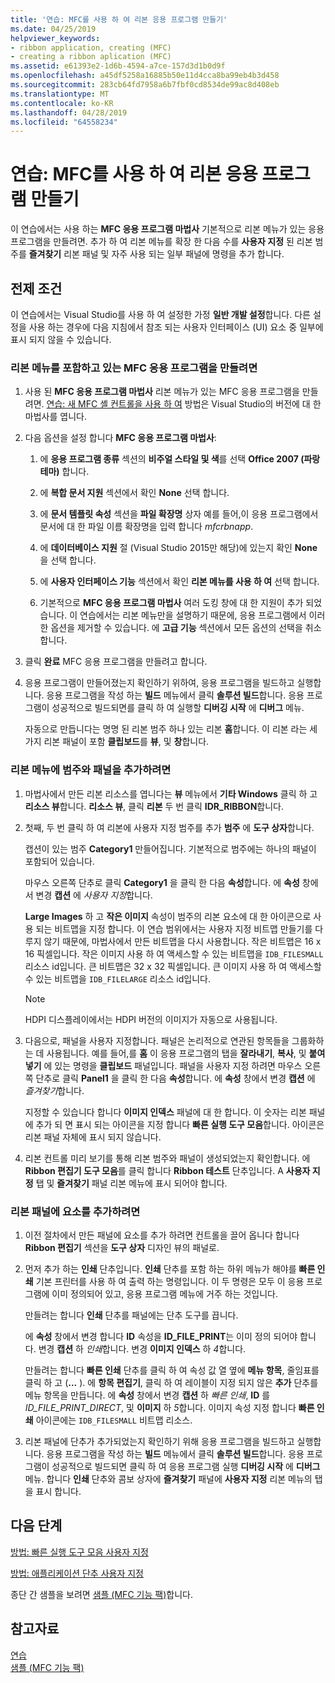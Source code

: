 ```yaml
---
title: '연습: MFC를 사용 하 여 리본 응용 프로그램 만들기'
ms.date: 04/25/2019
helpviewer_keywords:
- ribbon application, creating (MFC)
- creating a ribbon aplication (MFC)
ms.assetid: e61393e2-1d6b-4594-a7ce-157d3d1b0d9f
ms.openlocfilehash: a45df5258a16885b50e11d4cca8ba99eb4b3d458
ms.sourcegitcommit: 283cb64fd7958a6b7fbf0cd8534de99ac8d408eb
ms.translationtype: MT
ms.contentlocale: ko-KR
ms.lasthandoff: 04/28/2019
ms.locfileid: "64558234"
---
```

# <a name="walkthrough-creating-a-ribbon-application-by-using-mfc"></a>연습: MFC를 사용 하 여 리본 응용 프로그램 만들기

이 연습에서는 사용 하는 **MFC 응용 프로그램 마법사** 기본적으로 리본 메뉴가 있는 응용 프로그램을 만들려면. 추가 하 여 리본 메뉴를 확장 한 다음 수를 **사용자 지정** 된 리본 범주를 **즐겨찾기** 리본 패널 및 자주 사용 되는 일부 패널에 명령을 추가 합니다.

## <a name="prerequisites"></a>전제 조건

이 연습에서는 Visual Studio를 사용 하 여 설정한 가정 **일반 개발 설정**합니다. 다른 설정을 사용 하는 경우에 다음 지침에서 참조 되는 사용자 인터페이스 (UI) 요소 중 일부에 표시 되지 않을 수 있습니다.

### <a name="to-create-an-mfc-application-that-has-a-ribbon"></a>리본 메뉴를 포함하고 있는 MFC 응용 프로그램을 만들려면

1. 사용 된 **MFC 응용 프로그램 마법사** 리본 메뉴가 있는 MFC 응용 프로그램을 만들려면. [연습: 새 MFC 셸 컨트롤을 사용 하 여](walkthrough-using-the-new-mfc-shell-controls.md) 방법은 Visual Studio의 버전에 대 한 마법사를 엽니다.

1. 다음 옵션을 설정 합니다 **MFC 응용 프로그램 마법사**:

    1. 에 **응용 프로그램 종류** 섹션의 **비주얼 스타일 및 색**를 선택 **Office 2007 (파랑 테마)** 합니다.

    1. 에 **복합 문서 지원** 섹션에서 확인 **None** 선택 합니다.

    1. 에 **문서 템플릿 속성** 섹션을 **파일 확장명** 상자 예를 들어,이 응용 프로그램에서 문서에 대 한 파일 이름 확장명을 입력 합니다 *mfcrbnapp*.

    1. 에 **데이터베이스 지원** 절 (Visual Studio 2015만 해당)에 있는지 확인 **None** 을 선택 합니다.

    1. 에 **사용자 인터페이스 기능** 섹션에서 확인 **리본 메뉴를 사용 하 여** 선택 합니다.

    1. 기본적으로 **MFC 응용 프로그램 마법사** 여러 도킹 창에 대 한 지원이 추가 되었습니다. 이 연습에서는 리본 메뉴만을 설명하기 때문에, 응용 프로그램에서 이러한 옵션을 제거할 수 있습니다. 에 **고급 기능** 섹션에서 모든 옵션의 선택을 취소 합니다.

1. 클릭 **완료** MFC 응용 프로그램을 만들려고 합니다.

1. 응용 프로그램이 만들어졌는지 확인하기 위하여, 응용 프로그램을 빌드하고 실행합니다. 응용 프로그램을 작성 하는 **빌드** 메뉴에서 클릭 **솔루션 빌드**합니다. 응용 프로그램이 성공적으로 빌드되면를 클릭 하 여 실행할 **디버깅 시작** 에 **디버그** 메뉴.

    자동으로 만듭니다는 명명 된 리본 범주 하나 있는 리본 **홈**합니다. 이 리본 라는 세 가지 리본 패널이 포함 **클립보드**를 **뷰**, 및 **창**합니다.

### <a name="to-add-a-category-and-panel-to-the-ribbon"></a>리본 메뉴에 범주와 패널을 추가하려면

1. 마법사에서 만든 리본 리소스를 엽니다는 **뷰** 메뉴에서 **기타 Windows** 클릭 하 고 **리소스 뷰**합니다. **리소스 뷰**, 클릭 **리본** 두 번 클릭 **IDR_RIBBON**합니다.

1. 첫째, 두 번 클릭 하 여 리본에 사용자 지정 범주를 추가 **범주** 에 **도구 상자**합니다.

    캡션이 있는 범주 **Category1** 만들어집니다. 기본적으로 범주에는 하나의 패널이 포함되어 있습니다.

    마우스 오른쪽 단추로 클릭 **Category1** 을 클릭 한 다음 **속성**합니다. 에 **속성** 창에서 변경 **캡션** 에 *사용자 지정*합니다.

    **Large Images** 하 고 **작은 이미지** 속성이 범주의 리본 요소에 대 한 아이콘으로 사용 되는 비트맵을 지정 합니다. 이 연습 범위에서는 사용자 지정 비트맵 만들기를 다루지 않기 때문에, 마법사에서 만든 비트맵을 다시 사용합니다. 작은 비트맵은 16 x 16 픽셀입니다. 작은 이미지 사용 하 여 액세스할 수 있는 비트맵을 `IDB_FILESMALL` 리소스 id입니다. 큰 비트맵은 32 x 32 픽셀입니다. 큰 이미지 사용 하 여 액세스할 수 있는 비트맵을 `IDB_FILELARGE` 리소스 id입니다.

    > [!NOTE]
    > HDPI 디스플레이에서는 HDPI 버전의 이미지가 자동으로 사용됩니다.

1. 다음으로, 패널을 사용자 지정합니다. 패널은 논리적으로 연관된 항목들을 그룹화하는 데 사용됩니다. 예를 들어,를 **홈** 이 응용 프로그램의 탭을 **잘라내기**, **복사**, 및 **붙여넣기** 에 있는 명령을  **클립보드** 패널입니다. 패널을 사용자 지정 하려면 마우스 오른쪽 단추로 클릭 **Panel1** 을 클릭 한 다음 **속성**합니다. 에 **속성** 창에서 변경 **캡션** 에 *즐겨찾기*합니다.

    지정할 수 있습니다 합니다 **이미지 인덱스** 패널에 대 한 합니다. 이 숫자는 리본 패널에 추가 되 면 표시 되는 아이콘을 지정 합니다 **빠른 실행 도구 모음**합니다. 아이콘은 리본 패널 자체에 표시 되지 않습니다.

1. 리본 컨트롤 미리 보기를 통해 리본 범주와 패널이 생성되었는지 확인합니다. 에 **Ribbon 편집기 도구 모음**를 클릭 합니다 **Ribbon 테스트** 단추입니다. A **사용자 지정** 탭 및 **즐겨찾기** 패널 리본 메뉴에 표시 되어야 합니다.

### <a name="to-add-elements-to-the-ribbon-panels"></a>리본 패널에 요소를 추가하려면

1. 이전 절차에서 만든 패널에 요소를 추가 하려면 컨트롤을 끌어 옵니다 합니다 **Ribbon 편집기** 섹션을 **도구 상자** 디자인 뷰의 패널로.

1. 먼저 추가 하는 **인쇄** 단추입니다. **인쇄** 단추를 포함 하는 하위 메뉴가 해야를 **빠른 인쇄** 기본 프린터를 사용 하 여 출력 하는 명령입니다. 이 두 명령은 모두 이 응용 프로그램에 이미 정의되어 있고, 응용 프로그램 메뉴에 거주 하는 것입니다.

    만들려는 합니다 **인쇄** 단추를 패널에는 단추 도구를 끕니다.

    에 **속성** 창에서 변경 합니다 **ID** 속성을 **ID_FILE_PRINT**는 이미 정의 되어야 합니다. 변경 **캡션** 하 *인쇄*합니다. 변경 **이미지 인덱스** 하 *4*합니다.

    만들려는 합니다 **빠른 인쇄** 단추를 클릭 하 여 속성 값 열 옆에 **메뉴 항목**, 줄임표를 클릭 하 고 (**...** ). 에 **항목 편집기**, 클릭 하 여 레이블이 지정 되지 않은 **추가** 단추를 메뉴 항목을 만듭니다. 에 **속성** 창에서 변경 **캡션** 하 *빠른 인쇄*, **ID** 를 *ID_FILE_PRINT_DIRECT*, 및 **이미지** 하 *5*합니다. 이미지 속성 지정 합니다 **빠른 인쇄** 아이콘에는 `IDB_FILESMALL` 비트맵 리소스.

1. 리본 패널에 단추가 추가되었는지 확인하기 위해 응용 프로그램을 빌드하고 실행합니다. 응용 프로그램을 작성 하는 **빌드** 메뉴에서 클릭 **솔루션 빌드**합니다. 응용 프로그램이 성공적으로 빌드되면 클릭 하 여 응용 프로그램 실행 **디버깅 시작** 에 **디버그** 메뉴. 합니다 **인쇄** 단추와 콤보 상자에 **즐겨찾기** 패널에 **사용자 지정** 리본 메뉴의 탭을 표시 합니다.

## <a name="next-steps"></a>다음 단계

[방법: 빠른 실행 도구 모음 사용자 지정](../mfc/how-to-customize-the-quick-access-toolbar.md)

[방법: 애플리케이션 단추 사용자 지정](../mfc/how-to-customize-the-application-button.md)

종단 간 샘플을 보려면 [샘플 (MFC 기능 팩)](../overview/visual-cpp-samples.md)합니다.

## <a name="see-also"></a>참고자료

[연습](../mfc/walkthroughs-mfc.md)<br/>
[샘플 (MFC 기능 팩)](../overview/visual-cpp-samples.md)
